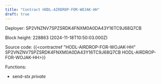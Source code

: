 ```yaml
---
title: "Contract HODL-AIRDROP-FOR-WOJAK-HH"
draft: true
---
```

Deployer: SP2VNZNV7SPZSRDK4FNXM0A0DA43Y16TC9J68Q7CB


 



Block height: 228863 (2024-11-18T10:50:03.000Z)

Source code: {{<contractref "HODL-AIRDROP-FOR-WOJAK-HH" SP2VNZNV7SPZSRDK4FNXM0A0DA43Y16TC9J68Q7CB HODL-AIRDROP-FOR-WOJAK-HH>}}

Functions:

* send-stx _private_
